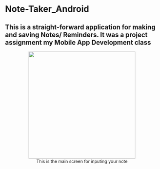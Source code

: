 # Note-Taker_Android
## This is a straight-forward application for making and saving Notes/ Reminders. It was a project assignment my Mobile App Development class

<div align="center">
<img src="https://github.com/Nothingrhymeswithorange/Note-Taker_Android/blob/master/doc-resources/Note-Screen.png" height="350px"> 
</div>
<div align="center">
This is the main screen for inputing your note
</div>




